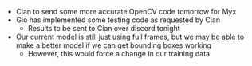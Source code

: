 * Cian to send some more accurate OpenCV code tomorrow for Myx
* Gio has implemented some testing code as requested by Cian
    - Results to be sent to Cian over discord tonight
* Our current model is still just using full frames, but we may be able to make a better model if we can get bounding boxes working
    - However, this would force a change in our training data